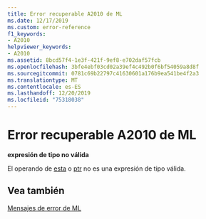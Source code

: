 ```yaml
---
title: Error recuperable A2010 de ML
ms.date: 12/17/2019
ms.custom: error-reference
f1_keywords:
- A2010
helpviewer_keywords:
- A2010
ms.assetid: 8bcd57f4-1e3f-421f-9ef8-e702daf57fcb
ms.openlocfilehash: 3bfe4ebf03cd02a39ef4c492b0f6bf54059a8d8f
ms.sourcegitcommit: 0781c69b22797c41630601a176b9ea541be4f2a3
ms.translationtype: MT
ms.contentlocale: es-ES
ms.lasthandoff: 12/20/2019
ms.locfileid: "75318038"
---
```

# <a name="ml-nonfatal-error-a2010"></a>Error recuperable A2010 de ML

**expresión de tipo no válida**

El operando de [esta](operator-this.md) o [ptr](operator-ptr.md) no es una expresión de tipo válida.

## <a name="see-also"></a>Vea también

[Mensajes de error de ML](ml-error-messages.md)
